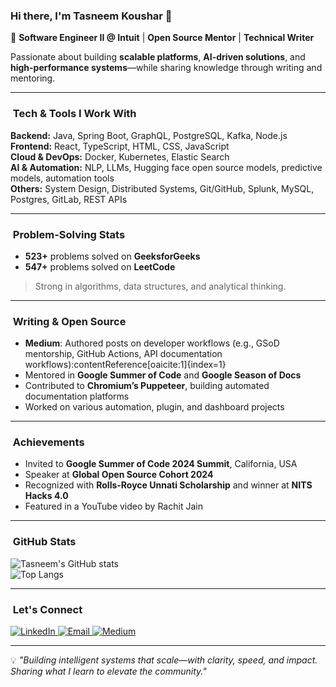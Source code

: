 ### Hi there, I'm Tasneem Koushar 👋  

🚀 **Software Engineer II @ Intuit** | **Open Source Mentor** | **Technical Writer**

Passionate about building **scalable platforms**, **AI-driven solutions**, and **high-performance systems**—while sharing knowledge through writing and mentoring.

---

### ​ Tech & Tools I Work With
**Backend:** Java, Spring Boot, GraphQL, PostgreSQL, Kafka, Node.js  
**Frontend:** React, TypeScript, HTML, CSS, JavaScript  
**Cloud & DevOps:** Docker, Kubernetes, Elastic Search  
**AI & Automation:** NLP, LLMs, Hugging face open source models, predictive models, automation tools  
**Others:** System Design, Distributed Systems, Git/GitHub, Splunk, MySQL, Postgres, GitLab, REST APIs 

---

### ​ Problem-Solving Stats
- **523+** problems solved on **GeeksforGeeks**  
- **547+** problems solved on **LeetCode**  
> Strong in algorithms, data structures, and analytical thinking.

---

### ​ Writing & Open Source
- **Medium**: Authored posts on developer workflows (e.g., GSoD mentorship, GitHub Actions, API documentation workflows):contentReference[oaicite:1]{index=1}  
- Mentored in **Google Summer of Code** and **Google Season of Docs**  
- Contributed to **Chromium’s Puppeteer**, building automated documentation platforms  
- Worked on various automation, plugin, and dashboard projects

---

### ​ Achievements
- Invited to **Google Summer of Code 2024 Summit**, California, USA  
- Speaker at **Global Open Source Cohort 2024**  
- Recognized with **Rolls-Royce Unnati Scholarship** and winner at **NITS Hacks 4.0**  
- Featured in a YouTube video by Rachit Jain

---

### ​ GitHub Stats
![Tasneem's GitHub stats](https://github-readme-stats.vercel.app/api?username=tasneemkoushar&show_icons=true&theme=gotham&count_private=true)  
![Top Langs](https://github-readme-stats.vercel.app/api/top-langs/?username=tasneemkoushar&layout=compact&theme=gotham)  

---

### ​ Let's Connect
<a href="https://www.linkedin.com/in/tasneemkoushar/">
  <img alt="LinkedIn" src="https://img.shields.io/badge/-LinkedIn-0A66C2?style=flat-square&logo=Linkedin&logoColor=white" />
</a>
<a href="mailto:imatasneemkoushar@gmail.com">
  <img alt="Email" src="https://img.shields.io/badge/-Email-D14836?style=flat-square&logo=Gmail&logoColor=white" />
</a>
<a href="https://medium.com/@imatasneemkoushar">
  <img alt="Medium" src="https://img.shields.io/badge/-Medium-12100E?style=flat-square&logo=Medium&logoColor=white" />
</a>

---

💡 *"Building intelligent systems that scale—with clarity, speed, and impact. Sharing what I learn to elevate the community."*
